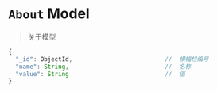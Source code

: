 # `About` Model

> 关于模型

```js
{
  "_id": ObjectId,                          //  横幅栏编号
  "name": String,                           //  名称
  "value": String                           //  值
}
```
